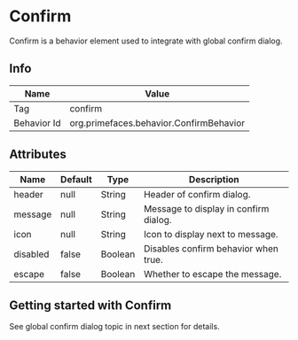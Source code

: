 # Confirm

Confirm is a behavior element used to integrate with global confirm dialog.

## Info

| Name | Value |
| - | - |
| Tag | confirm
| Behavior Id | org.primefaces.behavior.ConfirmBehavior

## Attributes

| Name | Default | Type | Description | 
| --- | --- | --- | --- |
| header | null | String | Header of confirm dialog.
| message | null | String | Message to display in confirm dialog.
| icon | null | String | Icon to display next to message.
| disabled | false | Boolean | Disables confirm behavior when true.
| escape | false | Boolean | Whether to escape the message.

## Getting started with Confirm
See global confirm dialog topic in next section for details.